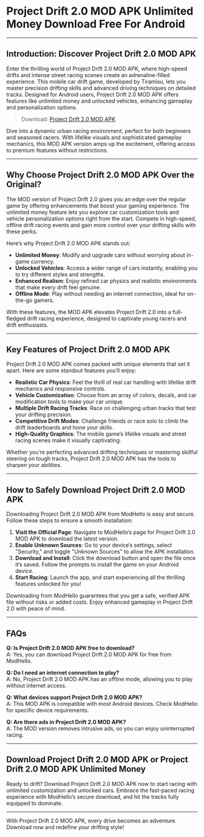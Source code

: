 # Project Drift 2.0 MOD APK Unlimited Money Download Free For Android

---

## Introduction: Discover Project Drift 2.0 MOD APK

Enter the thrilling world of Project Drift 2.0 MOD APK, where high-speed drifts and intense street racing scenes create an adrenaline-filled experience. This mobile car drift game, developed by Tiramisu, lets you master precision drifting skills and advanced driving techniques on detailed tracks. Designed for Android users, Project Drift 2.0 MOD APK offers features like unlimited money and unlocked vehicles, enhancing gameplay and personalization options.

>Download: [Project Drift 2.0 MOD APK](https://modhello.com/project-drift/)

Dive into a dynamic urban racing environment, perfect for both beginners and seasoned racers. With lifelike visuals and sophisticated gameplay mechanics, this MOD APK version amps up the excitement, offering access to premium features without restrictions.

---

## Why Choose Project Drift 2.0 MOD APK Over the Original?

The MOD version of Project Drift 2.0 gives you an edge over the regular game by offering enhancements that boost your gaming experience. The unlimited money feature lets you explore car customization tools and vehicle personalization options right from the start. Compete in high-speed, offline drift racing events and gain more control over your drifting skills with these perks.

Here’s why Project Drift 2.0 MOD APK stands out:

- **Unlimited Money**: Modify and upgrade cars without worrying about in-game currency.
- **Unlocked Vehicles**: Access a wider range of cars instantly, enabling you to try different styles and strengths.
- **Enhanced Realism**: Enjoy refined car physics and realistic environments that make every drift feel genuine.
- **Offline Mode**: Play without needing an internet connection, ideal for on-the-go gamers.

With these features, the MOD APK elevates Project Drift 2.0 into a full-fledged drift racing experience, designed to captivate young racers and drift enthusiasts.

---

## Key Features of Project Drift 2.0 MOD APK

Project Drift 2.0 MOD APK comes packed with unique elements that set it apart. Here are some standout features you’ll enjoy:

- **Realistic Car Physics**: Feel the thrill of real car handling with lifelike drift mechanics and responsive controls.
- **Vehicle Customization**: Choose from an array of colors, decals, and car modification tools to make your car unique.
- **Multiple Drift Racing Tracks**: Race on challenging urban tracks that test your drifting precision.
- **Competitive Drift Modes**: Challenge friends or race solo to climb the drift leaderboards and hone your skills.
- **High-Quality Graphics**: The mobile game’s lifelike visuals and street racing scenes make it visually captivating.

Whether you’re perfecting advanced drifting techniques or mastering skillful steering on tough tracks, Project Drift 2.0 MOD APK has the tools to sharpen your abilities.

---

## How to Safely Download Project Drift 2.0 MOD APK

Downloading Project Drift 2.0 MOD APK from ModHello is easy and secure. Follow these steps to ensure a smooth installation:

1. **Visit the Official Page**: Navigate to ModHello’s page for Project Drift 2.0 MOD APK to download the latest version.
2. **Enable Unknown Sources**: Go to your device’s settings, select "Security," and toggle "Unknown Sources" to allow the APK installation.
3. **Download and Install**: Click the download button and open the file once it’s saved. Follow the prompts to install the game on your Android device.
4. **Start Racing**: Launch the app, and start experiencing all the thrilling features unlocked for you!

Downloading from ModHello guarantees that you get a safe, verified APK file without risks or added costs. Enjoy enhanced gameplay in Project Drift 2.0 with peace of mind.

---

## FAQs

**Q: Is Project Drift 2.0 MOD APK free to download?**  
A: Yes, you can download Project Drift 2.0 MOD APK for free from ModHello.

**Q: Do I need an internet connection to play?**  
A: No, Project Drift 2.0 MOD APK has an offline mode, allowing you to play without internet access.

**Q: What devices support Project Drift 2.0 MOD APK?**  
A: This MOD APK is compatible with most Android devices. Check ModHello for specific device requirements.

**Q: Are there ads in Project Drift 2.0 MOD APK?**  
A: The MOD version removes intrusive ads, so you can enjoy uninterrupted racing.

---

## Download Project Drift 2.0 MOD APK or Project Drift 2.0 MOD APK Unlimited Money

Ready to drift? Download Project Drift 2.0 MOD APK now to start racing with unlimited customization and unlocked cars. Embrace the fast-paced racing experience with ModHello’s secure download, and hit the tracks fully equipped to dominate.

---

With Project Drift 2.0 MOD APK, every drive becomes an adventure. Download now and redefine your drifting style!
